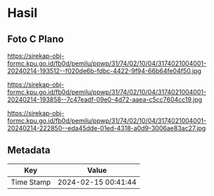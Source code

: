# Hasil

## Foto C Plano

https://sirekap-obj-formc.kpu.go.id/fb0d/pemilu/ppwp/31/74/02/10/04/3174021004001-20240214-193512--f020de6b-fdbc-4422-9f94-66b64fe04f50.jpg

https://sirekap-obj-formc.kpu.go.id/fb0d/pemilu/ppwp/31/74/02/10/04/3174021004001-20240214-193858--7c47eadf-09e0-4d72-aaea-c5cc7604cc19.jpg

https://sirekap-obj-formc.kpu.go.id/fb0d/pemilu/ppwp/31/74/02/10/04/3174021004001-20240214-222850--eda45dde-01ed-4318-a0d9-3006ae83ac27.jpg


## Metadata

| Key        | Value               |
| ---------- | ------------------- |
| Time Stamp | 2024-02-15 00:41:44 |



